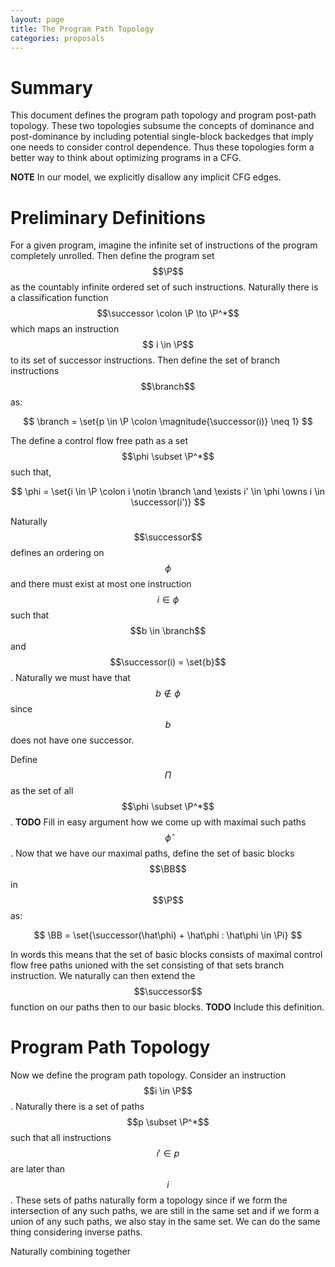 ```yaml
---
layout: page
title: The Program Path Topology
categories: proposals
---
```


$$
\newcommand{\set}[1]{\left\{#1\right\}}
\newcommand{\mb}[1]{\mathbf{#1}}
\newcommand{\P}{\mb P}
\newcommand{\successor}{\mb{\text{succ}}}
\newcommand{\magnitude}[1]{\left|#1\right|}
\newcommand{\branch}{\mb{\text{Branch}}}
\newcommand{\Bool}{\mb{\text{Bool}}}
\newcommand{\BB}{\mb{\text{BB}}}
\newcommand{\N}{\mb{\text{N}}}
\newcommand{\and}{\text{ and }}
$$

# Summary

This document defines the program path topology and program post-path
topology. These two topologies subsume the concepts of dominance and
post-dominance by including potential single-block backedges that imply one
needs to consider control dependence. Thus these topologies form a better way to
think about optimizing programs in a CFG.

**NOTE** In our model, we explicitly disallow any implicit CFG edges.

# Preliminary Definitions

For a given program, imagine the infinite set of instructions of the program
completely unrolled. Then define the program set $$\P$$ as the countably
infinite ordered set of such instructions. Naturally there is a classification
function $$\successor \colon \P \to \P^*$$ which maps an instruction $$ i \in
\P$$ to its set of successor instructions. Then define the set of branch
instructions $$\branch$$ as:

$$
   \branch = \set{p \in \P \colon \magnitude{\successor(i)} \neq 1}
$$

The define a control flow free path as a set $$\phi \subset \P^*$$ such
that,

$$
   \phi = \set{i \in \P \colon i \notin \branch \and \exists i' \in \phi \owns i \in \successor(i')}
$$

Naturally $$\successor$$ defines an ordering on $$\phi$$ and there must exist at
most one instruction $$i \in \phi$$ such that $$b \in \branch$$ and
$$\successor(i) = \set{b}$$. Naturally we must have that $$b \notin \phi$$ since
$$b$$ does not have one successor.

Define $$\Pi$$ as the set of all $$\phi \subset \P^*$$. **TODO** Fill in easy
argument how we come up with maximal such paths $$\hat\phi$$. Now that we have
our maximal paths, define the set of basic blocks $$\BB$$ in $$\P$$ as:

$$
   \BB = \set{\successor(\hat\phi) + \hat\phi : \hat\phi \in \Pi}
$$

In words this means that the set of basic blocks consists of maximal control
flow free paths unioned with the set consisting of that sets branch
instruction. We naturally can then extend the $$\successor$$ function on our
paths then to our basic blocks. **TODO** Include this definition.

# Program Path Topology

Now we define the program path topology. Consider an instruction $$i \in
\P$$. Naturally there is a set of paths $$p \subset \P^*$$ such that all
instructions $$i' \in p$$ are later than $$i$$. These sets of paths naturally
form a topology since if we form the intersection of any such paths, we are
still in the same set and if we form a union of any such paths, we also stay in
the same set. We can do the same thing considering inverse paths.

Naturally combining together
